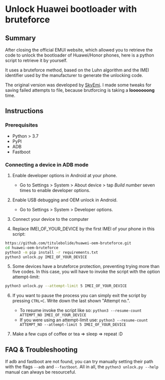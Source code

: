 # Unlock Huawei bootloader with bruteforce

## Summary

After closing the official EMUI website, which allowed you to retrieve the code to unlock the bootloader of Huawei/Honor phones, here is a python script to retrieve it by yourself.

It uses a bruteforce method, based on the Luhn algorithm and the IMEI identifier used by the manufacturer to generate the unlocking code.

The original version was developed by [SkyEmi](https://github.com/SkyEmie). I made some tweaks for saving failed attempts to file, because brutforcing is taking a **looooooong** time.

## Instructions

### Prerequisites
- Python > 3.7
- PyPI
- ADB
- Fastboot

### Connecting a device in ADB mode

1. Enable developer options in Android at your phone.

    * Go to Settings > System > About device > tap _Build number_ seven times to enable developer options.

2. Enable USB debugging and OEM unlock in Android.

    * Go to Settings > System > Developer options.

3. Connect your device to the computer 

4. Replace IMEI_OF_YOUR_DEVICE by the first IMEI of your phone in this script:
``` bash
https://github.com/titulebolide/huawei-oem-bruteforce.git
cd huawei-oem-bruteforce
python3 -m pip install -r requirements.txt
python3 unlock.py IMEI_OF_YOUR_DEVICE
```

5. Some devices have a bruteforce protection, preventing trying more than five codes. In this case, you will have to invoke the script with the option attempt-limit:
```bash
python3 unlock.py --attempt-limit 5 IMEI_OF_YOUR_DEVICE
```

6. If you want to pause the process you can simply exit the script by pressing `CTRL+C`. Write down the last shown "Attempt no.".
   - To resume invoke the script like so: `python3 --resume-count ATTEMPT_NO IMEI_OF_YOUR_DEVICE`
   - If you were using an attempt-limit use: `python3 --resume-count ATTEMPT_NO --attempt-limit 5 IMEI_OF_YOUR_DEVICE`

7. Make a few cups of coffee or tea => sleep => repeat :D

## FAQ & Troubleshooting
If adb and fastboot are not found, you can try manually setting their path with the flags `--adb` and `--fastboot`. All in all, the `python3 unlock.py --help` manual can always be resourceful.
